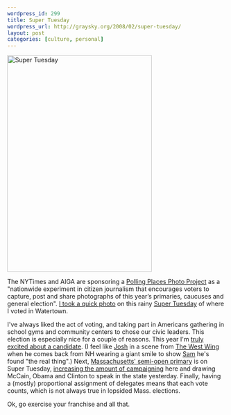 ```yaml
--- 
wordpress_id: 299
title: Super Tuesday
wordpress_url: http://graysky.org/2008/02/super-tuesday/
layout: post
categories: [culture, personal]
---
```

<div class="flickr-frame"><a href="http://www.flickr.com/photos/downtree/2244439360/" title="Super Tuesday"><img src="http://farm3.static.flickr.com/2393/2244439360_4e8a7224e3.jpg" class="flickr-photo" width="333" height="500" alt="Super Tuesday" /></a>
</div>

The NYTimes and AIGA are sponsoring a <a href="http://pollingplaces.nytimes.com/">Polling Places Photo Project</a> as a "nationwide experiment in citizen journalism that encourages voters to capture, post and share photographs of this year’s primaries, caucuses and general election". <a href="http://pollingplaces.nytimes.com/content.cfm?page=photo_detail&voterID=1104254&photoID=3272809">I took a quick photo</a> on this rainy <a href="http://en.wikipedia.org/wiki/Super_Tuesday">Super Tuesday</a> of where I voted in Watertown.

I've always liked the act of voting, and taking part in Americans gathering in school gyms and community centers to chose our civic leaders. This election is especially nice for a couple of reasons. This year I'm <a href="http://www.barackobama.com/">truly excited about a candidate</a>. (I feel like <a href="http://www.imdb.com/character/ch0018956/">Josh</a> in a scene from <a href="http://www.imdb.com/title/tt0200276/">The West Wing</a> when he comes back from NH wearing a giant smile to show <a href="http://www.imdb.com/character/ch0018943/">Sam</a> he's found "the real thing".) Next, <a href="http://en.wikipedia.org/wiki/Primary_election#Primary_systems_state-by-state">Massachusetts' semi-open primary</a> is on Super Tuesday, <a href="http://www.wbur.org/news/2008/74664_20080205.asp">increasing the amount of campaigning</a> here and drawing McCain, Obama and Clinton to speak in the state yesterday. Finally, having a (mostly) proportional assignment of delegates means that each vote counts, which is not always true in lopsided Mass. elections. 

Ok, go exercise your franchise and all that.
